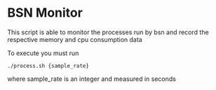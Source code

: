 # BSN Monitor

This script is able to monitor the processes run by bsn and record the respective memory and cpu consumption data

To execute you must run
```
./process.sh {sample_rate}
```
where sample_rate is an integer and measured in seconds
